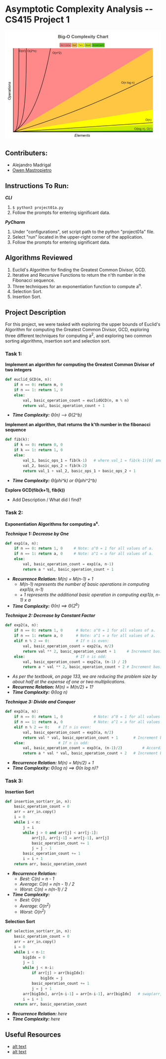 # Asymptotic Complexity Analysis -- CS415 Project 1

![Asymptotic Complexity Graph](images/ASYMPT_COMP.jpeg)

## Contributers: 
- Alejandro Madrigal
- [Owen Mastropietro](https://github.com/OwenMastropietro)

## Instructions To Run:
***CLI***
1. `$ python3 project01a.py`
2. Follow the prompts for entering significant data.

***PyCharm***
1. Under "configurations", set script path to the python "project01a" file.
2. Select "run" located in the upper-right corner of the application.
3. Follow the prompts for entering significant data.

## Algorithms Reviewed
1. Euclid's Algorithm for finding the Greatest Common Divisor, GCD.
2. Iterative and Recursive Functions to return the n'th number in the Fibonacci sequence.
3. Three techniques for an exponentiation function to compute a<sup>n</sup>.
4. Selection Sort.
5. Insertion Sort.

## Project Description
For this project, we were tasked with exploring the upper bounds of Euclid's Algorithm for computing the Greatest Common Divisor, GCD, exploring three different techniques for computing a<sup>2</sup>, and exploring two common sorting algorithms, insertion sort and selection sort.

### Task 1:
**Implement an algorithm for computing the Greatest Common Divisor of two integers**
```python
def euclid_GCD(m, n):
    if n == 0: return m, 0
    if n == 1: return 1, 0
    else:
        val, basic_operation_count = euclidGCD(n, m % n)
        return val, basic_operation_count + 1
```
- ***Time Complexity:*** *Θ(n) --> Θ(2^b)*

**Implement an algorithm, that returns the k'th number in the fibonacci sequence**
```python
def fib(k):
    if k == 0: return 0, 0
    if k == 1: return 1, 0
    else:
        val_1, basic_ops_1 = fib(k-1)   # where val_1 = fib(k-1)[0] and basic_ops_1 = fib(k-1)[1]
        val_2, basic_ops_2 = fib(k-2)
        return val_1 + val_2, basic_ops_1 + basic_ops_2 + 1
```
- ***Time Complexity:*** *Θ(phi^k) or Θ(phi^2^b)*

**Explore GCD(fib(k+1), fib(k))**
- Add Description / What did I find?

### Task 2:
**Exponentiation Algorithms for computing a<sup>x</sup>.**

***Technique 1: Decrease by One***
```python
def exp1(a, n):
    if n == 0: return 1, 0     # Note: a^0 = 1 for all values of a.
    if n == 1: return a, 0     # Note: a^1 = a for all values of a.
    else:
        val, basic_operation_count = exp1(a, n-1)
        return a * val, basic_operation_count + 1
```
- ***Recurrence Relation:*** *M(n) = M(n-1) + 1*
    - *M(n-1) represents the number of basic operations in computing exp1(a, n-1)*
    - *+ 1 represents the additional basic operation in computing exp1(a, n-1) x a*
- ***Time Complexity:*** *Θ(n) ==> Θ(2<sup>b</sup>)*

***Technique 2: Decrease by Constant Factor***
```python
def exp2(a, n):
    if n == 0: return 1, 0      # Note: a^0 = 1 for all values of a.
    if n == 1: return a, 0      # Note: a^1 = a for all values of a.
    elif n % 2 == 0:            # If n is even:
        val, basic_operation_count = exp2(a, n/2)
        return val ** 2, basic_operation_count + 1     # Increment basic_operation_count by one due to squaring.
    else:                       # If n is odd:
        val, basic_operation_count = exp2(a, (n-1) / 2)
        return a * val ** 2, basic_operation_count + 2 # Increment basic_operation_count by two due to squaring and multiplying.
```
- *As per the textbook, on page 133, we are reducing the problem size by about half at the expense of one or two multiplications.*
- ***Recurrenc Relation:*** *M(n) = M(n/2) + 1?*
- ***Time Complexity:*** *Θ(log n)*

***Technique 3: Divide and Conquer***
```python
def exp3(a, n):
    if n == 0: return 1, 0              # Note: a^0 = 1 for all values of a.
    if n == 1: return a, 0              # Note: a^1 = a for all values of a.
    elif n % 2 == 0:    # If n is even:
        val, basic_operation_count = exp3(a, n/2)
        return val * val, basic_operation_count + 1       # Increment basic_operation_count by one due to single multiplication of val * val
    else:               # If n is odd:
        val, basic_operation_count = exp3(a, (n-1)/2)         # According to the project page, (n-1)/2. However, everywhere online uses n/2 and it does not seem to effect the result.
        return a * val * val, basic_operation_count + 2   # Increment basic_operation_count by two due to two multiplications of a * val * val.
```
- ***Recurrence Relation:*** *M(n) = M(n/2) + 1*
- ***Time Complexity:*** *Θ(log n) ==> Θ(n log n)?*

### Task 3:
**Insertion Sort**
```python
def insertion_sort(arr_in, n):
    basic_operation_count = 0
    arr = arr_in.copy()
    i = 0
    while i < n:
        j = i
        while j > 0 and arr[j] < arr[j-1]:
            arr[j], arr[j-1] = arr[j-1], arr[j]
            basic_operation_count += 1
            j = j - 1
        basic_operation_count += 1
        i = i + 1
    return arr, basic_operation_count
```
- ***Recurrence Relation:***
    - *Best: C(n) = n - 1*
    - *Average: C(n) = n(n - 1) / 2*
    - *Worst: C(n) = n(n-1) / 2*
- ***Time Complexity:***
    - *Best: O(n)*
    - *Average: O(n<sup>2</sup>)*
    - *Worst: O(n<sup>2</sup>)*

**Selection Sort**
```python
def selection_sort(arr_in, n):
    basic_operation_count = 0
    arr = arr_in.copy()
    i = 0
    while i < n-1:
        bigIdx = 0
        j = 1
        while j < n-i:
            if arr[j] > arr[bigIdx]:
                bigIdx = j
            basic_operation_count += 1
            j = j + 1
        arr[bigIdx], arr[n-i-1] = arr[n-i-1], arr[bigIdx]   # swap(arr, bigIdx, n-i-1)
        i = i + 1
    return arr, basic_operation_count
```
- ***Recurrence Relation:*** *here*
- ***Time Complexity:*** *here*

## Useful Resources
- [alt text](link)
- [alt text](link)